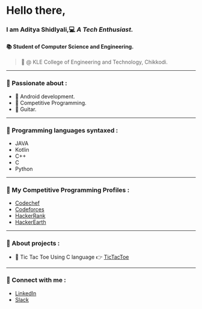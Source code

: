 <!--Introduction-->
# Hello there,
### I am Aditya Shidlyali,:computer: *__A Tech Enthusiast.__*
#### :books: Student of Computer Science and Engineering.
> :school: @ KLE College of Engineering and Technology, Chikkodi.

---

<!--Interests-->
### :mag_right: Passionate about :
* :iphone: Android development.
* :running: Competitive Programming.
* :guitar: Guitar.

---

<!--My skills-->
### :wrench: Programming languages syntaxed :
* JAVA
* Kotlin
* C++
* C
* Python

---
<!--My Projects-->
### :dart: My Competitive Programming Profiles :
* [Codechef](https://www.codechef.com/users/aditya_s_2000 "Codechef")
* [Codeforces](https://codeforces.com/profile/aditya_s_2000 "Codeforces")
* [HackerRank](https://www.hackerrank.com/adi_s_2000 "HackerRank")
* [HackerEarth](https://www.hackerearth.com/@adi_s_2000 "HackerEarth")

---
<!--My Projects-->
### :game_die: About projects :
* :round_pushpin: Tic Tac Toe Using C language :point_right: [TicTacToe](https://github.com/AdityaShidlyali/Tic_Tac_Toe_using_C "Tic Tac Toe")

---

<!--Social Media Info-->
### :e-mail: Connect with me :
* [LinkedIn](https://www.linkedin.com/in/aditya-shidlyali/ "LinkedIn Aditya Shidlyali")
* [Slack](https://app.slack.com/client/T010RNAAVHP/C010Q94FBGB/user_profile/U013LQE2JQ6 "Slack Aditya Shidlyali")
